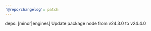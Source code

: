 ```yaml
---
'@repo/changelog': patch
---
```


deps: [minor|engines] Update package node from v24.3.0 to v24.4.0
